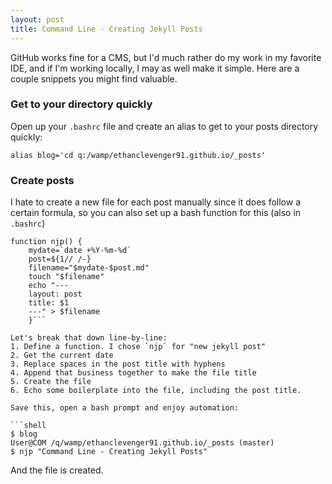 ```yaml
---
layout: post
title: Command Line - Creating Jekyll Posts
---
```


GitHub works fine for a CMS, but I'd much rather do my work in my favorite IDE, and if I'm working locally, I may as well make it simple. Here are a couple snippets you might find valuable.

### Get to your directory quickly

Open up your `.bashrc` file and create an alias to get to your posts directory quickly:

```alias blog='cd q:/wamp/ethanclevenger91.github.io/_posts'```

### Create posts

I hate to create a new file for each post manually since it does follow a certain formula, so you can also set up a bash function for this (also in `.bashrc`)

```shell
function njp() {
	mydate=`date +%Y-%m-%d`
	post=${1// /-}
	filename="$mydate-$post.md"
	touch "$filename"
	echo "---
	layout: post
	title: $1
	---" > $filename
	}```

Let's break that down line-by-line:
1. Define a function. I chose `njp` for "new jekyll post"
2. Get the current date
3. Replace spaces in the post title with hyphens
4. Append that business together to make the file title
5. Create the file
6. Echo some boilerplate into the file, including the post title.

Save this, open a bash prompt and enjoy automation:

```shell
$ blog
User@COM /q/wamp/ethanclevenger91.github.io/_posts (master)
$ njp "Command Line - Creating Jekyll Posts"
```

And the file is created.